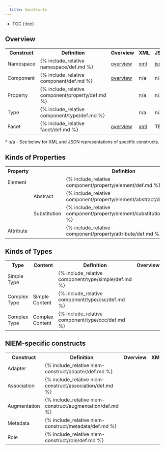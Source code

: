 ```yaml
---
  title: Constructs
---
```


- TOC
{:toc}

## Overview

<table class="table table-bordered table-hover table-striped">
  <tr>
    <th>Construct</th>
    <th>Definition</th>
    <th>Overview</th>
    <th>XML</th>
    <th>JSON</th>
  </tr>
  <tr>
    <td>Namespace</td>
    <td>{% include_relative namespace/def.md %}</td>
    <td><a href="namespace/index.html">overview</a></td>
    <td><a href="namespace/xml.html">xml</a></td>
    <td><a href="http://niem.github.io/json/guidance/#niem-json-template">json</a></td>
  </tr>
  <tr>
    <td>Component</td>
    <td>{% include_relative component/def.md %}</td>
    <td><a href="component/index.html">overview</a></td>
    <td>n/a</td>
    <td>n/a</td>
  </tr>
  <tr>
    <td>Property</td>
    <td>{% include_relative component/property/def.md %}</td>
    <td></td>
    <td>n/a</td>
    <td>n/a</td>
  </tr>
  <tr>
    <td>Type</td>
    <td>{% include_relative component/type/def.md %}</td>
    <td></td>
    <td>n/a</td>
    <td>n/a</td>
  </tr>
  <tr>
    <td>Facet</td>
    <td>{% include_relative facet/def.md %}</td>
    <td><a href="./facet/index.html">overview</a></td>
    <td><a href="./facet/xml.html">xml</a></td>
    <td>TBD</td>
  </tr>
</table>

\* n/a - See below for XML and JSON representations of specific constructs.

## Kinds of Properties

<table class="table table-bordered table-hover table-striped">
  <tr>
    <th>Property</th>
    <th></th>
    <th>Definition</th>
    <th>Overview</th>
    <th>XML</th>
    <th>JSON</th>
  </tr>
  <tr>
    <td>Element</td>
    <td></td>
    <td>{% include_relative component/property/element/def.md %}</td>
    <td></td>
    <td></td>
    <td><a href="http://niem.github.io/json/guidance/#element-content-of-an-object-or-association-type">json</a></td>
  </tr>
  <tr>
    <td></td>
    <td>Abstract</td>
    <td>{% include_relative component/property/element/abstract/def.md %}</td>
    <td></td>
    <td></td>
    <td><a href="http://niem.github.io/json/guidance/#abstract-elements-and-substitution-groups">json</a></td>
  </tr>
  <tr>
    <td></td>
    <td>Substitution</td>
    <td>{% include_relative component/property/element/substitution/def.md %}</td>
    <td></td>
    <td></td>
    <td><a href="http://niem.github.io/json/guidance/#abstract-elements-and-substitution-groups">json</a></td>
  </tr>
  <tr>
    <td>Attribute</td>
    <td></td>
    <td>{% include_relative component/property/attribute/def.md %}</td>
    <td></td>
    <td></td>
    <td><a href="http://niem.github.io/json/guidance/#element-with-simple-content-and-attributes">json</a></td>
  </tr>
</table>

## Kinds of Types

<table class="table table-bordered table-hover table-striped">
  <tr>
    <th>Type</th>
    <th>Content</th>
    <th>Definition</th>
    <th>Overview</th>
    <th>XML</th>
    <th>JSON</th>
  </tr>
  <tr>
    <td>Simple Type</td>
    <td></td>
    <td>{% include_relative component/type/simple/def.md %}</td>
    <td></td>
    <td></td>
    <td><a href="http://niem.github.io/json/guidance/#element-with-simple-content-and-no-attributes">json</a></td>
  </tr>
  <tr>
    <td>Complex Type</td>
    <td>Simple Content</td>
    <td>{% include_relative component/type/csc/def.md %}</td>
    <td></td>
    <td></td>
    <td><a href="http://niem.github.io/json/guidance/#element-with-simple-content-and-attributes">json</a></td>
  </tr>
  <tr>
    <td>Complex Type</td>
    <td>Complex Content</td>
    <td>{% include_relative component/type/ccc/def.md %}</td>
    <td></td>
    <td></td>
    <td><a href="http://niem.github.io/json/guidance/#element-with-complex-content-and-attributes">json</a></td>
  </tr>
</table>

## NIEM-specific constructs

<table class="table table-bordered table-hover table-striped">
  <tr>
    <th>Construct</th>
    <th>Definition</th>
    <th>Overview</th>
    <th>XML</th>
    <th>JSON</th>
  </tr>
  <tr>
    <td>Adapter</td>
    <td>{% include_relative niem-construct/adapter/def.md %}</td>
    <td></td>
    <td></td>
    <td><a href="http://niem.github.io/json/guidance/#adapter-elements">json</a></td>
  </tr>
  <tr>
    <td>Association</td>
    <td>{% include_relative niem-construct/association/def.md %}</td>
    <td></td>
    <td></td>
    <td><a href="http://niem.github.io/json/guidance/#element-content-of-an-object-or-association-type">json</a></td>
  </tr>
  <tr>
    <td>Augmentation</td>
    <td>{% include_relative niem-construct/augmentation/def.md %}</td>
    <td></td>
    <td></td>
    <td><a href="http://niem.github.io/json/guidance/#augmentations">json</a></td>
  </tr>
  <tr>
    <td>Metadata</td>
    <td>{% include_relative niem-construct/metadata/def.md %}</td>
    <td></td>
    <td></td>
    <td><a href="http://niem.github.io/json/guidance/#metadata">json</a></td>
  </tr>
  <tr>
    <td>Role</td>
    <td>{% include_relative niem-construct/role/def.md %}</td>
    <td></td>
    <td></td>
    <td><a href="http://niem.github.io/json/guidance/#references-and-idref-attributes">json</a></td>
  </tr>
</table>